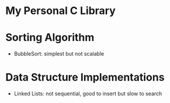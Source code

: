 # My Personal C Library

# Sorting Algorithm
- BubbleSort: simplest but not scalable

# Data Structure Implementations
- Linked Lists: not sequential, good to insert but slow to search